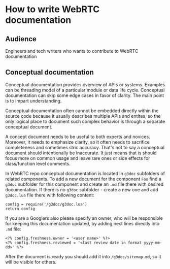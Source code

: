# How to write WebRTC documentation

<?% config.freshness.owner = 'titovartem' %?>
<?% config.freshness.reviewed = '2021-03-01' %?>

## Audience

Engineers and tech writers who wants to contribute to WebRTC documentation

## Conceptual documentation

Conceptual documentation provides overview of APIs or systems. Examples can
be threading model of a particular module or data life cycle. Conceptual 
documentation can skip some edge cases in favor of clarity. The main point
is to impart understanding.

Conceptual documentation often cannot be embedded directly within the source
code because it usually describes multiple APIs and entites, so the only
logical place to document such complex behavior is through a separate 
conceptual document.

A concept document needs to be useful to both experts and novices. Moreover,
it needs to emphasize clarity, so it often needs to sacrifice completeness
and sometimes stric accuracy. That's not to say a conceptual document should
intentionally be inaccurate. It just means that is should focus more on common
usage and leave rare ones or side effects for class/function level comments.

In WebRTC repo conceptual documentation is located in `g3doc` subfolders of
related components. To add a new document for the component `Foo` find a 
`g3doc` subfolder for this component and create an `.md` file there with
desired documentation. If there is no `g3doc` subfolder - create a new one
and add `g3doc.lua` file there with following content:

```
config = require('/g3doc/g3doc.lua')
return config
```

If you are a Googlers also please specify an owner, who will be responsible for
keeping this documentation updated, by adding next lines directly into `.md`
file:

```
<?% config.freshness.owner = '<user name>' %?>
<?% config.freshness.reviewed = '<last review date in format yyyy-mm-dd>' %?>
```

After the document is ready you should add it into `/g3doc/sitemap.md`, so it
will be visible for others.

